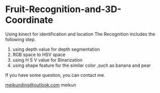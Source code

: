# Fruit-Recognition-and-3D-Coordinate
Using kinect for identification and location
The Recognition includes the following step.

1. using depth value for depth segmentation
2. RGB space to HSV space
3. using H S V value for Binarization
4. using shape feature for the similar color ,such as banana and pear

If you have some question, you can contact me.

meikunding@outlook.com meikun
